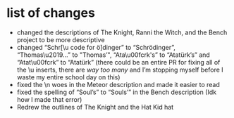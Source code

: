 # list of changes

- changed the descriptions of The Knight, Ranni the Witch, and the Bench project to be more descriptive
- changed “Schr[\u code for ö]dinger” to “Schrödinger”, “Thomas\u2019…” to "Thomas’", “Ata\u00fcrk's” to “Atatürk’s” and “Atat\u00fcrk” to “Atatürk” (there could be an entire PR for fixing all of the \u inserts, there are *way too many* and I’m stopping myself before I waste my entire school day on this)
- fixed the \n woes in the Meteor description and made it easier to read
- fixed the spelling of “Soul’s” to “Souls’” in the Bench description (Idk how I made that error)
- Redrew the outlines of The Knight and the Hat Kid hat